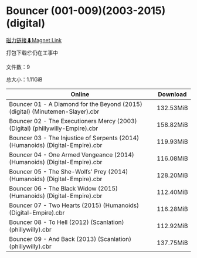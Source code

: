 # Bouncer (001-009)(2003-2015)(digital)

[磁力链接⬇Magnet Link](magnet:?xt=urn:btih:92be747d172d35fc758f231a763f82d46c1927ab&dn=Bouncer%20%28001-009%29%282003-2015%29%28digital%29)

打包下载📦仍在工事中

文件数：9

总大小：1.11GiB

Online | Download
--- | ---
Bouncer 01 - A Diamond for the Beyond (2015) (digital) (Minutemen-Slayer).cbr | 132.53MiB
Bouncer 02 - The Executioners Mercy (2003) (Digital) (phillywilly-Empire).cbr | 158.82MiB
Bouncer 03 - The Injustice of Serpents (2014) (Humanoids) (Digital-Empire).cbr | 119.93MiB
Bouncer 04 - One Armed Vengeance (2014) (Humanoids) (Digital-Empire).cbr | 116.08MiB
Bouncer 05 - The She-Wolfs' Prey (2014) (Humanoids) (Digital-Empire).cbr | 128.20MiB
Bouncer 06 - The Black Widow (2015) (Humanoids) (Digital-Empire).cbr | 112.40MiB
Bouncer 07 -  Two Hearts (2015) (Humanoids) (Digital-Empire).cbr | 116.28MiB
Bouncer 08 - To Hell (2012) (Scanlation) (phillywilly).cbr | 112.92MiB
Bouncer 09 - And Back (2013) (Scanlation) (phillywilly).cbr | 137.75MiB